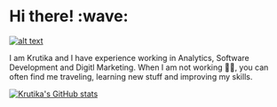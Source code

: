 <h1> Hi there! :wave: </h1>

<a href="https://www.linkedin.com/in/krutika-amberkar/">![alt text](https://img.shields.io/badge/-LinkedIn-0e76a8?style=plastic&logo=linkedIn)</a>

I am Krutika and I have experience working in Analytics, Software Development and Digitl Marketing.
When I am not working :woman_technologist:, you can often find me traveling, learning new stuff and improving my skills.

[![Krutika's GitHub stats](https://github-readme-stats.vercel.app/api?username=KrutikaAmberkar&show_icons=true&theme=synthwave)](https://github.com/KrutikaAmberkar)








